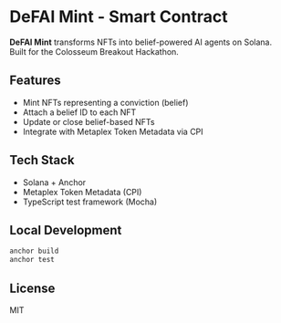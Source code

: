 # DeFAI Mint - Smart Contract

**DeFAI Mint** transforms NFTs into belief-powered AI agents on Solana.  
Built for the Colosseum Breakout Hackathon.

## Features

- Mint NFTs representing a conviction (belief)
- Attach a belief ID to each NFT
- Update or close belief-based NFTs
- Integrate with Metaplex Token Metadata via CPI

## Tech Stack

- Solana + Anchor
- Metaplex Token Metadata (CPI)
- TypeScript test framework (Mocha)

## Local Development

```bash
anchor build
anchor test
```

## License

MIT
